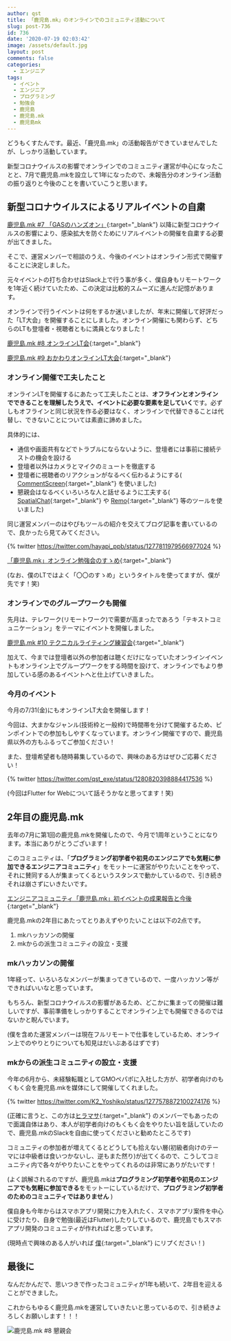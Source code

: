 ```yaml
---
author: qst
title: 「鹿児島.mk」のオンラインでのコミュニティ活動について
slug: post-736
id: 736
date: '2020-07-19 02:03:42'
image: /assets/default.jpg 
layout: post
comments: false
categories:
  - エンジニア
tags:
  - イベント
  - エンジニア
  - プログラミング
  - 勉強会
  - 鹿児島
  - 鹿児島.mk
  - 鹿児島mk
---
```


どうもくすたんです。最近、「鹿児島.mk」の活動報告ができていませんでしたが、しっかり活動しています。

新型コロナウイルスの影響でオンラインでのコミュニティ運営が中心になったことと、7月で鹿児島.mkを設立して1年になったので、未報告分のオンライン活動の振り返りと今後のことを書いていこうと思います。

## 新型コロナウイルスによるリアルイベントの自粛

[鹿児島.mk #7 「GASのハンズオン」](https://kusutan.com/post-706){:target="_blank"} 以降に新型コロナウイルスの影響により、感染拡大を防ぐためにリアルイベントの開催を自粛する必要が出てきました。

そこで、運営メンバーで相談のうえ、今後のイベントはオンライン形式で開催することに決定しました。

元々イベントの打ち合わせはSlack上で行う事が多く、僕自身もリモートワークを1年近く続けていたため、この決定は比較的スムーズに進んだ記憶があります。

オンラインで行うイベントは何をするか迷いましたが、年末に開催して好評だった「LT大会」を開催することにしました。オンライン開催にも関わらず、どちらのLTも登壇者・視聴者ともに満員となりました！

[鹿児島.mk #8 オンラインLT会](https://kagoshima-mk.connpass.com/event/172646/){:target="_blank"}

[鹿児島.mk #9 おかわりオンラインLT大会](https://kagoshima-mk.connpass.com/event/175772/){:target="_blank"}

### オンライン開催で工夫したこと

オンラインLTを開催するにあたって工夫したことは、**オフラインとオンラインでできることを理解したうえで、イベントに必要な要素を足していく**です。必ずしもオフラインと同じ状況を作る必要はなく、オンラインで代替できることは代替し、できないことについては素直に諦めました。

具体的には、

* 通信や画面共有などでトラブルにならないように、登壇者には事前に接続テストの機会を設ける
* 登壇者以外はカメラとマイクのミュートを徹底する
* 登壇者に視聴者のリアクションがなるべく伝わるようにする( [CommentScreen](https://commentscreen.com/){:target="_blank"} を使いました)
* 懇親会はなるべくいろいろな人と話せるように工夫する( [SpatialChat](https://spatial.chat/){:target="_blank"} や [Remo](https://remo.co/){:target="_blank"} 等のツールを使いました)

同じ運営メンバーのはやぴもツールの紹介を交えてブログ記事を書いているので、良かったら見てみてください。

{% twitter https://twitter.com/hayapi_ppb/status/1277811979566977024 %}

[「鹿児島.mk」オンライン勉強会のすゝめ](https://tech.pepabo.com/2020/06/30/kagoshima-dot-mk-online/){:target="_blank"}

(なお、僕のLTではよく「〇〇のすゝめ」というタイトルを使ってますが、僕が先です！笑)

### オンラインでのグループワークも開催

先月は、テレワーク(リモートワーク)で需要が高まったであろう「テキストコミュニケーション」をテーマにイベントを開催しました。

[鹿児島.mk #10 テクニカルライティング練習会](https://kagoshima-mk.connpass.com/event/178597/){:target="_blank"}

加えて、今までは登壇者以外の参加者は聴くだけになっていたオンラインイベントもオンライン上でグループワークをする時間を設けて、オンラインでもより参加している感のあるイベントへと仕上げていきました。

### 今月のイベント

今月の7/31(金)にもオンラインLT大会を開催します！

今回は、大まかなジャンル(技術枠と一般枠)で時間帯を分けて開催するため、ピンポイントでの参加もしやすくなっています。オンライン開催ですので、鹿児島県以外の方もふるってご参加ください！

また、登壇希望者も随時募集しているので、興味のある方はぜひご応募ください！

{% twitter https://twitter.com/qst_exe/status/1280820398884417536 %}

(今回はFlutter for Webについて話そうかなと思ってます！笑)

## 2年目の鹿児島.mk

去年の7月に第1回の鹿児島.mkを開催したので、今月で1周年ということになります。本当にありがとうございます！

このコミュニティは、「**プログラミング初学者や初見のエンジニアでも気軽に参加できるエンジニアコミュニティ**」をモットーに運営がやりたいことをやって、それに賛同する人が集まってくるというスタンスで動かしているので、引き続きそれは崩さずにいきたいです。

[エンジニアコミュニティ「鹿児島.mk」初イベントの成果報告と今後](https://kusutan.com/post-158){:target="_blank"}

鹿児島.mkの2年目にあたってとりあえずやりたいことは以下の2点です。

1. mkハッカソンの開催
1. mkからの派生コミュニティの設立・支援 

### mkハッカソンの開催

1年経って、いろいろなメンバーが集まってきているので、一度ハッカソン等ができればいいなと思っています。

もちろん、新型コロナウイルスの影響があるため、どこかに集まっての開催は難しいですが、事前準備をしっかりすることでオンライン上でも開催できるのではないかと睨んでいます。

(僕を含めた運営メンバーは現在フルリモートで仕事をしているため、オンライン上でのやりとりについても知見はだいぶあるはずです)

### mkからの派生コミュニティの設立・支援 

今年の6月から、未経験転職としてGMOペパポに入社した方が、初学者向けのもくもく会を鹿児島.mkを媒体にして開催してくれました。

{% twitter https://twitter.com/K2_Yoshiko/status/1277578872100274176 %}

(正確に言うと、この方は[ヒラマサ](https://kusutan.com/post-344){:target="_blank"} のメンバーでもあったので面識自体はあり、本人が初学者向けのもくもく会をやりたい旨を話していたので、鹿児島.mkのSlackを自由に使ってくださいと勧めたところです)

コミュニティの参加者が増えてくるとどうしても拾えない層(初級者向けのテーマには中級者は食いつかないし、逆もまた然り)が出てくるので、こうしてコミュニティ内で各々がやりたいことをやってくれるのは非常にありがたいです！

(よく誤解されるのですが、鹿児島.mkは**プログラミング初学者や初見のエンジニアでも気軽に参加できる**をモットーにしているだけで、**プログラミング初学者のためのコミュニティではありません** )

僕自身も今年からはスマホアプリ開発に力を入れたく、スマホアプリ案件を中心に受けたり、自身で勉強(最近はFlutter)したりしているので、鹿児島でもスマホアプリ開発のコミュニティが作れればと思っています。

(現時点で興味のある人がいれば [僕](https://twitter.com/qst_exe){:target="_blank"} にリプください！)

## 最後に

なんだかんだで、思いつきで作ったコミュニティが1年も続いて、2年目を迎えることができました。

これからもゆるく鹿児島.mkを運営していきたいと思っているので、引き続きよろしくお願いします！！！ 

![鹿児島.mk #8 懇親会](https://firebasestorage.googleapis.com/v0/b/kstsystems-5d1d3.appspot.com/o/2020%2F07%2Fkagoshima-mk.jpg?alt=media&token=cc877b99-85ce-40fe-a923-83732b04e94e)

